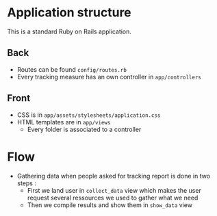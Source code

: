 # Application structure

This is a standard Ruby on Rails application.

## Back
* Routes can be found `config/routes.rb`
* Every tracking measure has an own controller in `app/controllers`

## Front

* CSS is in `app/assets/stylesheets/application.css`
* HTML templates are in `app/views`
  * Every folder is associated to a controller


# Flow
* Gathering data when people asked for tracking report is done in two steps :
  * First we land user in `collect_data` view which makes the user request several ressources we used to gather what we need
  * Then we compile results and show them in `show_data` view
